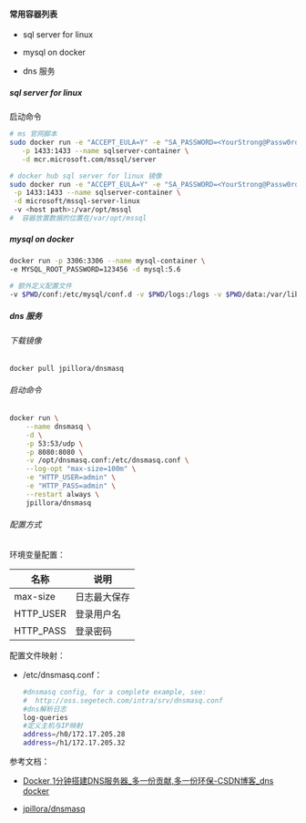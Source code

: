 #### 常用容器列表

- sql server for linux

- mysql on docker

- dns 服务

##### sql server for linux

启动命令

```bash
# ms 官网脚本
sudo docker run -e "ACCEPT_EULA=Y" -e "SA_PASSWORD=<YourStrong@Passw0rd>" \
   -p 1433:1433 --name sqlserver-container \
   -d mcr.microsoft.com/mssql/server

# docker hub sql server for linux 镜像
sudo docker run -e "ACCEPT_EULA=Y" -e "SA_PASSWORD=<YourStrong@Passw0rd>" \
 -p 1433:1433 --name sqlserver-container \
 -d microsoft/mssql-server-linux
 -v <host path>:/var/opt/mssql
#  容器放置数据的位置在/var/opt/mssql
```

##### mysql on docker

```bash
docker run -p 3306:3306 --name mysql-container \
-e MYSQL_ROOT_PASSWORD=123456 -d mysql:5.6 

# 额外定义配置文件
-v $PWD/conf:/etc/mysql/conf.d -v $PWD/logs:/logs -v $PWD/data:/var/lib/mysql
```

##### dns 服务

###### 下载镜像

```bash
docker pull jpillora/dnsmasq
```

###### 启动命令

```bash
docker run \
    --name dnsmasq \
    -d \
    -p 53:53/udp \
    -p 8080:8080 \
    -v /opt/dnsmasq.conf:/etc/dnsmasq.conf \
    --log-opt "max-size=100m" \
    -e "HTTP_USER=admin" \
    -e "HTTP_PASS=admin" \
    --restart always \
    jpillora/dnsmasq
```

###### 配置方式

环境变量配置：

| 名称        | 说明     |
| --------- | ------ |
| max-size  | 日志最大保存 |
| HTTP_USER | 登录用户名  |
| HTTP_PASS | 登录密码   |

配置文件映射：

- /etc/dnsmasq.conf：
  
  ```bash
  #dnsmasq config, for a complete example, see:
  #  http://oss.segetech.com/intra/srv/dnsmasq.conf
  #dns解析日志
  log-queries
  #定义主机与IP映射
  address=/h0/172.17.205.28
  address=/h1/172.17.205.32
  ```

参考文档：

- [Docker 1分钟搭建DNS服务器_多一份贡献,多一份环保-CSDN博客_dns docker](https://blog.csdn.net/dounine/article/details/78778258)

- [jpillora/dnsmasq](https://hub.docker.com/r/jpillora/dnsmasq)
